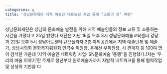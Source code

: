 ```yaml
---
categories: g
title: "성남문화재단 지역 예술인 네트워킹 사업 통해 ‘소통의 장’ 마련"
---
```

성남문화재단은 성남의 문화예술 발전을 위해 지역 예술인들의 정보 교류 및 소통하는 시간을 가졌다고 25일 밝혔다.재단은 지난 16일 오후 3시 성남문화예술교육센터 강당과 22일 오후 5시 성남아트센터 큐브플라자 2층 야외공간에서 지역 예술단체 및 예술가, 성남시의회 문화복지위원회 안극수 위원장, 윤혜선 부위원장, 시 관계자 등 100여 명이 참석한 가운데 ‘지역 예술인 네트워킹 사업· SN문화예술 ‘동행’’을 진행했다.1차는 ‘우리의 예술 이야기’란 주제로 청년부터 원로예술가까지 자발적 네트워크를 통해 협력작업 및 상생의 기반을 다